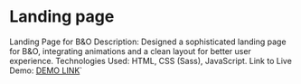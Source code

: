 # Landing page

Landing Page for B&O
Description: Designed a sophisticated landing page for B&O, integrating animations and a clean layout for better user experience.
Technologies Used: HTML, CSS (Sass), JavaScript.
Link to Live Demo: [DEMO LINK](https://<your_account>.github.io/layout_landing-page/)`





